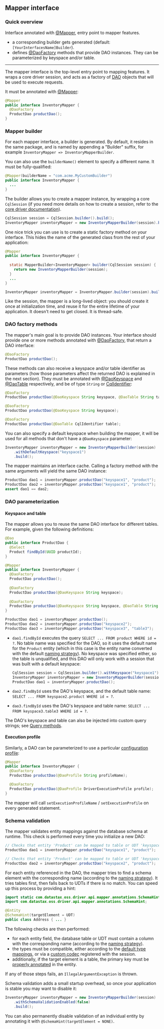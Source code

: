 <!--
Licensed to the Apache Software Foundation (ASF) under one
or more contributor license agreements.  See the NOTICE file
distributed with this work for additional information
regarding copyright ownership.  The ASF licenses this file
to you under the Apache License, Version 2.0 (the
"License"); you may not use this file except in compliance
with the License.  You may obtain a copy of the License at

  http://www.apache.org/licenses/LICENSE-2.0

Unless required by applicable law or agreed to in writing,
software distributed under the License is distributed on an
"AS IS" BASIS, WITHOUT WARRANTIES OR CONDITIONS OF ANY
KIND, either express or implied.  See the License for the
specific language governing permissions and limitations
under the License.
-->

## Mapper interface

### Quick overview

Interface annotated with [@Mapper], entry point to mapper features.

* a corresponding builder gets generated (default: `[YourInterfacesName]Builder`).
* defines [@DaoFactory] methods that provide DAO instances. They can be parameterized by keyspace
  and/or table. 

-----

The mapper interface is the top-level entry point to mapping features. It wraps a core driver
session, and acts as a factory of [DAO](../daos/) objects that will be used to execute requests.

It must be annotated with [@Mapper]:

```java
@Mapper
public interface InventoryMapper {
  @DaoFactory
  ProductDao productDao();
}
```

### Mapper builder

For each mapper interface, a builder is generated. By default, it resides in the same package, and
is named by appending a "Builder" suffix, for example `InventoryMapper => InventoryMapperBuilder`.

You can also use the `builderName()` element to specify a different name. It must be
fully-qualified:

```java
@Mapper(builderName = "com.acme.MyCustomBuilder")
public interface InventoryMapper {
  ...
}
```

The builder allows you to create a mapper instance, by wrapping a core `CqlSession` (if you need
more details on how to create a session, refer to the [core driver documentation](../core/)).

```java
CqlSession session = CqlSession.builder().build();
InventoryMapper inventoryMapper = new InventoryMapperBuilder(session).build();
```

One nice trick you can use is to create a static factory method on your interface. This hides the
name of the generated class from the rest of your application:

```java
@Mapper
public interface InventoryMapper {
  
  static MapperBuilder<InventoryMapper> builder(CqlSession session) {
    return new InventoryMapperBuilder(session);
  }
  ...
}

InventoryMapper inventoryMapper = InventoryMapper.builder(session).build();
```

Like the session, the mapper is a long-lived object: you should create it once at initialization
time, and reuse it for the entire lifetime of your application. It doesn't need to get closed. It is
thread-safe.

### DAO factory methods

The mapper's main goal is to provide DAO instances. Your interface should provide one or more
methods annotated with [@DaoFactory], that return a DAO interface:

```java
@DaoFactory
ProductDao productDao();
```

These methods can also receive a keyspace and/or table identifier as parameters (how those
parameters affect the returned DAO is explained in the next section). They must be annotated with
[@DaoKeyspace] and [@DaoTable] respectively, and be of type `String` or [CqlIdentifier]:

```java
@DaoFactory
ProductDao productDao(@DaoKeyspace String keyspace, @DaoTable String table);

@DaoFactory
ProductDao productDao(@DaoKeyspace String keyspace);

@DaoFactory
ProductDao productDao(@DaoTable CqlIdentifier table);
```

You can also specify a default keyspace when building the mapper, it will be used for all methods
that don't have a `@DaoKeyspace` parameter:

```java
InventoryMapper inventoryMapper = new InventoryMapperBuilder(session)
    .withDefaultKeyspace("keyspace1")
    .build();
```

The mapper maintains an interface cache. Calling a factory method with the same arguments will yield
the same DAO instance:

```java
ProductDao dao1 = inventoryMapper.productDao("keyspace1", "product");
ProductDao dao2 = inventoryMapper.productDao("keyspace1", "product");
assert dao1 == dao2;
```

### DAO parameterization

#### Keyspace and table

The mapper allows you to reuse the same DAO interface for different tables. For example, given the
following definitions:

```java
@Dao
public interface ProductDao {
  @Select
  Product findById(UUID productId);
}

@Mapper
public interface InventoryMapper {
  @DaoFactory
  ProductDao productDao();
  
  @DaoFactory
  ProductDao productDao(@DaoKeyspace String keyspace);
  
  @DaoFactory
  ProductDao productDao(@DaoKeyspace String keyspace, @DaoTable String table);
}

ProductDao dao1 = inventoryMapper.productDao();
ProductDao dao2 = inventoryMapper.productDao("keyspace2");
ProductDao dao3 = inventoryMapper.productDao("keyspace3", "table3");
```

* `dao1.findById` executes the query `SELECT ... FROM product WHERE id = ?`. No table name was
  specified for the DAO, so it uses the default name for the `Product` entity (which in this case is
  the entity name converted with the default [naming strategy](../entities/#naming-strategy)). No
  keyspace was specified either, so the table is unqualified, and this DAO will only work with a
  session that was built with a default keyspace:

    ```java
    CqlSession session = CqlSession.builder().withKeyspace("keyspace1").build();
    InventoryMapper inventoryMapper = new InventoryMapperBuilder(session).build();
    ProductDao dao1 = inventoryMapper.productDao();
    ```

* `dao2.findById` uses the DAO's keyspace, and the default table name: `SELECT ... FROM
  keyspace2.product WHERE id = ?`.

* `dao3.findById` uses the DAO's keyspace and table name: `SELECT ... FROM keyspace3.table3 WHERE id
  = ?`.

The DAO's keyspace and table can also be injected into custom query strings; see [Query
methods](../daos/query/).

#### Execution profile

Similarly, a DAO can be parameterized to use a particular [configuration
profile](../../core/configuration/#execution-profiles):

```java
@Mapper
public interface InventoryMapper {
  @DaoFactory
  ProductDao productDao(@DaoProfile String profileName);

  @DaoFactory
  ProductDao productDao(@DaoProfile DriverExecutionProfile profile);
}
```

The mapper will call `setExecutionProfileName` / `setExecutionProfile` on every generated statement.

### Schema validation

The mapper validates entity mappings against the database schema at runtime. This check is performed
every time you initialize a new DAO:

```java
// Checks that entity 'Product' can be mapped to table or UDT 'keyspace1.product'
ProductDao dao1 = inventoryMapper.productDao("keyspace1", "product");

// Checks that entity 'Product' can be mapped to table or UDT 'keyspace2.product'
ProductDao dao2 = inventoryMapper.productDao("keyspace2", "product");
```

For each entity referenced in the DAO, the mapper tries to find a schema element with the
corresponding name (according to the [naming strategy](../entities/#naming-strategy)). It tries
tables first, then falls back to UDTs if there is no match. You can speed up this process by
providing a hint:

```java
import static com.datastax.oss.driver.api.mapper.annotations.SchemaHint.TargetElement.UDT;
import com.datastax.oss.driver.api.mapper.annotations.SchemaHint;

@Entity
@SchemaHint(targetElement = UDT)
public class Address { ... }
```

The following checks are then performed:

* for each entity field, the database table or UDT must contain a column with the corresponding name
  (according to the [naming strategy](../entities/#naming-strategy)).
* the types must be compatible, either according to the [default type
  mappings](../../core/#cql-to-java-type-mapping), or via a [custom
  codec](../../core/custom_codecs/) registered with the session.
* additionally, if the target element is a table, the primary key must be [properly
  annotated](../entities/#primary-key-columns) in the entity.
 
If any of those steps fails, an `IllegalArgumentException` is thrown.

Schema validation adds a small startup overhead, so once your application is stable you may want to
disable it:

```java
InventoryMapper inventoryMapper = new InventoryMapperBuilder(session)
    .withSchemaValidationEnabled(false)
    .build();
```

You can also permanently disable validation of an individual entity by annotating it with
`@SchemaHint(targetElement = NONE)`.

[CqlIdentifier]: https://docs.datastax.com/en/drivers/java/4.12/com/datastax/oss/driver/api/core/CqlIdentifier.html
[@DaoFactory]:   https://docs.datastax.com/en/drivers/java/4.12/com/datastax/oss/driver/api/mapper/annotations/DaoFactory.html
[@DaoKeyspace]:  https://docs.datastax.com/en/drivers/java/4.12/com/datastax/oss/driver/api/mapper/annotations/DaoKeyspace.html
[@DaoTable]:     https://docs.datastax.com/en/drivers/java/4.12/com/datastax/oss/driver/api/mapper/annotations/DaoTable.html
[@Mapper]:       https://docs.datastax.com/en/drivers/java/4.12/com/datastax/oss/driver/api/mapper/annotations/Mapper.html
